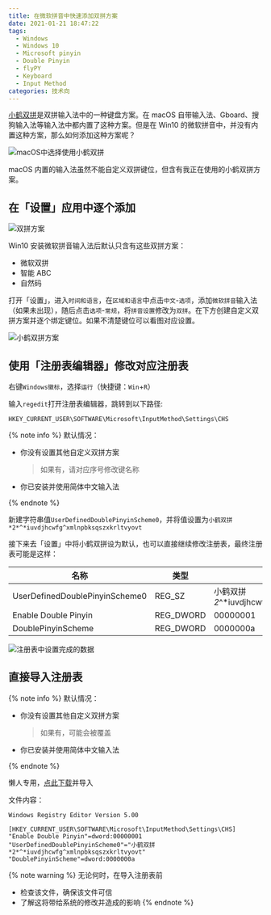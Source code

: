 ```yaml
---
title: 在微软拼音中快速添加双拼方案
date: 2021-01-21 18:47:22
tags:
  - Windows
  - Windows 10
  - Microsoft pinyin
  - Double Pinyin
  - flyPY
  - Keyboard
  - Input Method
categories: 技术向
---
```


[小鹤双拼](https://www.flypy.com/pin.html)是双拼输入法中的一种键盘方案。在 macOS 自带输入法、Gboard、搜狗输入法等输入法中都内置了这种方案。但是在 Win10 的微软拼音中，并没有内置这种方案，那么如何添加这种方案呢？<!-- 这个开头绝对受上一篇影响了 -->

<!-- more -->

![macOS中选择使用小鹤双拼](https://cdn.jsdelivr.net/gh/Misaka13514/asset@main/blog/_posts/xiaohe-mspinyin/macos.png)

macOS 内置的输入法虽然不能自定义双拼键位，但含有我正在使用的小鹤双拼方案。

## 在「设置」应用中逐个添加

![双拼方案](https://cdn.jsdelivr.net/gh/Misaka13514/asset@main/blog/_posts/xiaohe-mspinyin/Settings.png)

Win10 安装微软拼音输入法后默认只含有这些双拼方案：

- 微软双拼
- 智能 ABC
- 自然码

打开「设置」，进入`时间和语言`，在`区域和语言`中点击`中文`-`选项`，添加`微软拼音`输入法（如果未出现），随后点击`选项`-`常规`，将`拼音设置`修改为`双拼`。在下方创建自定义双拼方案并逐个绑定键位。如果不清楚键位可以看图对应设置。

![小鹤双拼方案](https://cdn.jsdelivr.net/gh/Misaka13514/asset@main/blog/_posts/xiaohe-mspinyin/layout.png)

## 使用「注册表编辑器」修改对应注册表

右键`Windows徽标`，选择`运行`（快捷键：`Win`+`R`）

输入`regedit`打开注册表编辑器，跳转到以下路径:

```text
HKEY_CURRENT_USER\SOFTWARE\Microsoft\InputMethod\Settings\CHS
```

{% note info %}
默认情况：

- 你没有设置其他自定义双拼方案
  > 如果有，请对应序号修改键名称
- 你已安装并使用简体中文输入法

{% endnote %}

新建字符串值`UserDefinedDoublePinyinScheme0`，并将值设置为`小鹤双拼*2*^*iuvdjhcwfg^xmlnpbksqszxkrltvyovt`

接下来去「设置」中将小鹤双拼设为默认，也可以直接继续修改注册表，最终注册表可能是这样：

| 名称 | 类型 | 数据 |
| -- | -- | -- |
| UserDefinedDoublePinyinScheme0 | REG_SZ    | 小鹤双拼*2*^\*iuvdjhcwfg^xmlnpbksqszxkrltvyovt |
| Enable Double Pinyin           | REG_DWORD | 00000001                                       |
| DoublePinyinScheme             | REG_DWORD | 0000000a                                       |

![注册表中设置完成的数据](https://cdn.jsdelivr.net/gh/Misaka13514/asset@main/blog/_posts/xiaohe-mspinyin/Registry.png)

## 直接导入注册表

{% note info %}
默认情况：

- 你没有设置其他自定义双拼方案
  > 如果有，可能会被覆盖
- 你已安装并使用简体中文输入法

{% endnote %}

懒人专用，[点此下载](https://cdn.jsdelivr.net/gh/Misaka13514/asset@main/blog/_posts/xiaohe-mspinyin/xiaohe.reg)并导入

文件内容：

```reg
Windows Registry Editor Version 5.00

[HKEY_CURRENT_USER\SOFTWARE\Microsoft\InputMethod\Settings\CHS]
"Enable Double Pinyin"=dword:00000001
"UserDefinedDoublePinyinScheme0"="小鹤双拼*2*^*iuvdjhcwfg^xmlnpbksqszxkrltvyovt"
"DoublePinyinScheme"=dword:0000000a
```

{% note warning %}
无论何时，在导入注册表前

- 检查该文件，确保该文件可信
- 了解这将带给系统的修改并造成的影响
  {% endnote %}
